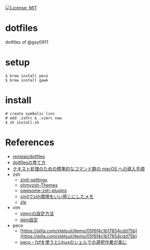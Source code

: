 
[![License: MIT](https://img.shields.io/badge/License-MIT-yellow.svg)](https://opensource.org/licenses/MIT)

# dotfiles
dotfiles of @gsy0911

# setup

```
$ brew install peco
$ brew install gawk
```

# install

```
# create symbolic linc
# add .zshrc & .vimrc now
$ sh install.sh
```

# References

- [reireias/dotfiles](https://github.com/reireias/dotfiles)
- [dotfilesの育て方](https://qiita.com/reireias/items/b33b5c824a56dc89e1f7)
- [テキスト処理のための標準的なコマンド群の macOS への導入手順](https://qiita.com/eumesy/items/3bb39fc783c8d4863c5f)
- zsh
    - [zinit-settings](https://ktrysmt.github.io/blog/switch-zgen-to-zinit/)
    - [ohmyzsh-Themes](https://github.com/ohmyzsh/ohmyzsh/wiki/Themes)
    - [owesome-zsh-plugins](https://github.com/unixorn/awesome-zsh-plugins)
    - [zinitでzsh環境をいい感じにしたメモ](https://qiita.com/crossroad0201/items/17270127732dc20fa8b2)
    - [zle](https://dev.classmethod.jp/articles/zsh-zle-introduction/)
- vim
    - [vimrcの設定方法](https://qiita.com/iwaseasahi/items/0b2da68269397906c14c)
    - [dein設定](https://knowledge.sakura.ad.jp/23248/)
- peco
    - [https://qiita.com/xtetsuji/items/05f6f4c1b17854cdd75b](https://qiita.com/xtetsuji/items/05f6f4c1b17854cdd75b)
    - [peco・fzfを使うとLinuxのシェルでの選択作業が楽に](https://www.kwbtblog.com/entry/2019/05/29/023911)